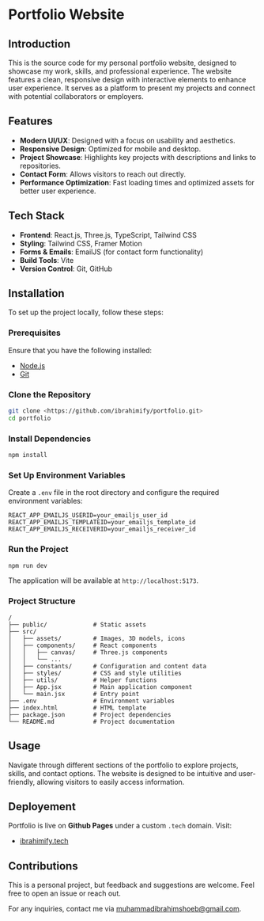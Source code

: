 # Portfolio Website

## Introduction
This is the source code for my personal portfolio website, designed to showcase my work, skills, and professional experience. The website features a clean, responsive design with interactive elements to enhance user experience. It serves as a platform to present my projects and connect with potential collaborators or employers.

## Features
- **Modern UI/UX**: Designed with a focus on usability and aesthetics.
- **Responsive Design**: Optimized for mobile and desktop.
- **Project Showcase**: Highlights key projects with descriptions and links to repositories.
- **Contact Form**: Allows visitors to reach out directly.
- **Performance Optimization**: Fast loading times and optimized assets for better user experience.

## Tech Stack
- **Frontend**: React.js, Three.js, TypeScript, Tailwind CSS
- **Styling**: Tailwind CSS, Framer Motion 
- **Forms & Emails**: EmailJS (for contact form functionality)
- **Build Tools**: Vite
- **Version Control**: Git, GitHub

## Installation
To set up the project locally, follow these steps:

### Prerequisites
Ensure that you have the following installed:
- [Node.js](https://nodejs.org/en/download/)
- [Git](https://git-scm.com/)

### Clone the Repository
```sh
git clone <https://github.com/ibrahimify/portfolio.git>
cd portfolio
```

### Install Dependencies
```sh
npm install
```

### Set Up Environment Variables
Create a `.env` file in the root directory and configure the required environment variables:
```env
REACT_APP_EMAILJS_USERID=your_emailjs_user_id
REACT_APP_EMAILJS_TEMPLATEID=your_emailjs_template_id
REACT_APP_EMAILJS_RECEIVERID=your_emailjs_receiver_id
```

### Run the Project
```sh
npm run dev
```
The application will be available at `http://localhost:5173`.

### Project Structure 
```
/
├── public/             # Static assets
├── src/
│   ├── assets/         # Images, 3D models, icons
│   ├── components/     # React components
│   │   ├── canvas/     # Three.js components
│   │   └── ...
│   ├── constants/      # Configuration and content data
│   ├── styles/         # CSS and style utilities
│   ├── utils/          # Helper functions
│   ├── App.jsx         # Main application component
│   └── main.jsx        # Entry point
├── .env                # Environment variables
├── index.html          # HTML template
├── package.json        # Project dependencies
└── README.md           # Project documentation
```

## Usage
Navigate through different sections of the portfolio to explore projects, skills, and contact options. The website is designed to be intuitive and user-friendly, allowing visitors to easily access information.

## Deployement
Portfolio is live on **Github Pages** under a custom `.tech` domain. 
Visit:
- [ibrahimify.tech](https://ibrahimify.tech)

## Contributions
This is a personal project, but feedback and suggestions are welcome. Feel free to open an issue or reach out.

For any inquiries, contact me via [muhammadibrahimshoeb@gmail.com](mailto:muhammadibrahimshoeb@gmail.com).